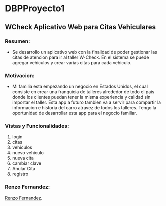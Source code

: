 # DBPProyecto1
## WCheck Aplicativo Web para Citas Vehiculares
 ### Resumen: 
 - Se desarrollo un aplicativo web con la finalidad de poder gestionar las citas de atencion para ir al taller W-Check. En el sistema se puede agregar vehiculos y crear varias citas para cada vehiculo.
 
 ### Motivacion:
 - Mi familia esta empezando un negocio en Estados Unidos, el cual consiste en crear una franquicia de talleres alrededor de todo el pais donde los clientes puedan tener la misma experiencia y calidad sin importar el taller. Esta app a futuro tambien va a servir para compartir la informacion e historia del carro atravez de todos los talleres. Tengo la oportunidad de desarrollar esta app para el negocio familiar.

### Vistas y Funcionalidades:
1. login
2. citas
3. vehiculos
4. nuevo vehiculo
5. nueva cita
6. cambiar clave
7. Anular Cita
8. registro
 
 ### Renzo Fernandez: 
 [Renzo Fernandez](https://github.com/renzofernandezutec).

